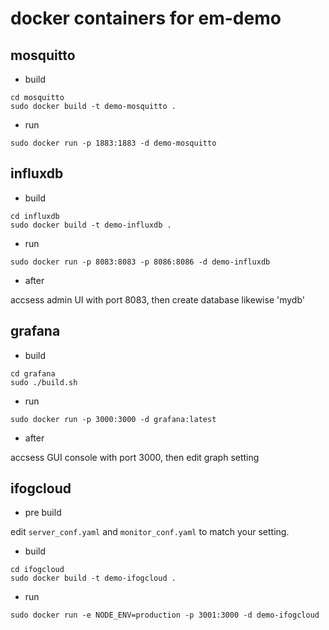 # docker containers for em-demo

## mosquitto

* build

```
cd mosquitto
sudo docker build -t demo-mosquitto .
```

* run

```
sudo docker run -p 1883:1883 -d demo-mosquitto
```

## influxdb

* build

```
cd influxdb
sudo docker build -t demo-influxdb .
```

* run

```
sudo docker run -p 8083:8083 -p 8086:8086 -d demo-influxdb
```

* after

accsess admin UI with port 8083, then create database likewise 'mydb'

## grafana

* build

```
cd grafana
sudo ./build.sh
```

* run

```
sudo docker run -p 3000:3000 -d grafana:latest
```

* after

accsess GUI console with port 3000, then edit graph setting


## ifogcloud

* pre build

edit ``server_conf.yaml`` and ``monitor_conf.yaml`` to match your setting.

* build

```
cd ifogcloud
sudo docker build -t demo-ifogcloud .
```

* run

```
sudo docker run -e NODE_ENV=production -p 3001:3000 -d demo-ifogcloud
```
